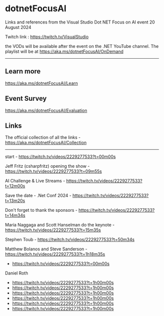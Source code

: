 # dotnetFocusAI
Links and references from the Visual Studio Dot NET Focus on AI event 20 August 2024


Twitch link : https://twitch.tv/VisualStudio

the VODs will be available after the event on the .NET YouTube channel. The playlist will be at https://aka.ms/dotnetFocusAI/OnDemand

___

## Learn more
https://aka.ms/dotnetFocusAI/Learn

## Event Survey
https://aka.ms/dotnetFocusAI/Evaluation

## Links
The official collection of all the links - https://aka.ms/dotnetFocusAI/Collection

---

start - https://twitch.tv/videos/2229277533?t=00m00s

Jeff Fritz (csharpfritz) opening the show - https://twitch.tv/videos/2229277533?t=09m55s

  AI Challenge & Live Streams - https://twitch.tv/videos/2229277533?t=12m00s
 
 Save the date - .Net Conf 2024 - https://twitch.tv/videos/2229277533?t=13m20s

Don't forget to thank the sponsors - https://twitch.tv/videos/2229277533?t=14m34s

Maria Naggaga and Scott Hanselman do the keynote - https://twitch.tv/videos/2229277533?t=15m35s

Stephen Toub - https://twitch.tv/videos/2229277533?t=50m34s

Matthew Bolanos and Steve Sanderson - https://twitch.tv/videos/2229277533?t=1h18m35s
- https://twitch.tv/videos/2229277533?t=00m00s

Daniel Roth
- https://twitch.tv/videos/2229277533?t=1h00m00s
- https://twitch.tv/videos/2229277533?t=1h00m00s
- https://twitch.tv/videos/2229277533?t=1h00m00s
- https://twitch.tv/videos/2229277533?t=1h00m00s
- https://twitch.tv/videos/2229277533?t=1h00m00s
- https://twitch.tv/videos/2229277533?t=1h00m00s

